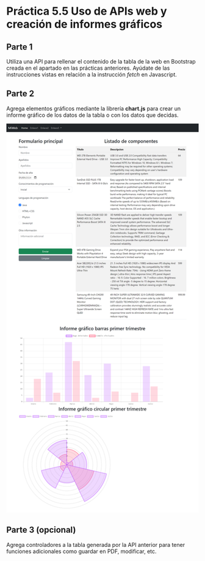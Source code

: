 # Práctica 5.5 Uso de APIs web y creación de informes gráficos

## Parte 1

Utiliza una API para rellenar el contenido de la tabla de la web en Bootstrap creada en el apartado en las prácticas anteriores. Ayúdate de las instrucciones vistas en relación a la instrucción *fetch* en Javascript.

## Parte 2

Agrega elementos gráficos mediante la librería **chart.js** para crear un informe gráfico de los datos de la tabla o con los datos que decidas.

![Gráfico Descripción generada automáticamente](media/4c5b15141ff1411d66379ee1ed71b81f.png)

## Parte 3 (opcional)

Agrega controladores a la tabla generada por la API anterior para tener funciones adicionales como guardar en PDF, modificar, etc.